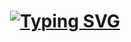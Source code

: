 <h1 align="center">
<a href="https://git.io/typing-svg"><img src="https://readme-typing-svg.demolab.com?font=Inter+Tight&letterSpacing=2px&pause=1000&center=false&width=435&lines=Hi+There!+👋;+I'm+Sineth+Fernando;Fullstack+Developer;Software+Engineering+Enthusiast" alt="Typing SVG" /></a>

</h1>


